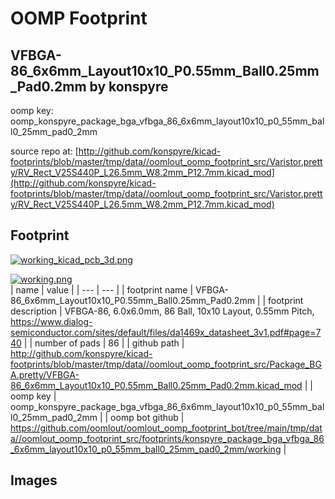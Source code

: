 # OOMP Footprint  
## VFBGA-86_6x6mm_Layout10x10_P0.55mm_Ball0.25mm_Pad0.2mm  by konspyre  
  
oomp key: oomp_konspyre_package_bga_vfbga_86_6x6mm_layout10x10_p0_55mm_ball0_25mm_pad0_2mm  
  
source repo at: [http://github.com/konspyre/kicad-footprints/blob/master/tmp/data//oomlout_oomp_footprint_src/Varistor.pretty/RV_Rect_V25S440P_L26.5mm_W8.2mm_P12.7mm.kicad_mod](http://github.com/konspyre/kicad-footprints/blob/master/tmp/data//oomlout_oomp_footprint_src/Varistor.pretty/RV_Rect_V25S440P_L26.5mm_W8.2mm_P12.7mm.kicad_mod)  
## Footprint  
  
[![working_kicad_pcb_3d.png](working_kicad_pcb_3d_600.png)](working_kicad_pcb_3d.png)  
  
[![working.png](working_600.png)](working.png)  
| name | value | 
| --- | --- | 
| footprint name | VFBGA-86_6x6mm_Layout10x10_P0.55mm_Ball0.25mm_Pad0.2mm | 
| footprint description | VFBGA-86, 6.0x6.0mm, 86 Ball, 10x10 Layout, 0.55mm Pitch, https://www.dialog-semiconductor.com/sites/default/files/da1469x_datasheet_3v1.pdf#page=740 | 
| number of pads | 86 | 
| github path | http://github.com/konspyre/kicad-footprints/blob/master/tmp/data//oomlout_oomp_footprint_src/Package_BGA.pretty/VFBGA-86_6x6mm_Layout10x10_P0.55mm_Ball0.25mm_Pad0.2mm.kicad_mod | 
| oomp key | oomp_konspyre_package_bga_vfbga_86_6x6mm_layout10x10_p0_55mm_ball0_25mm_pad0_2mm | 
| oomp bot github | https://github.com/oomlout/oomlout_oomp_footprint_bot/tree/main/tmp/data//oomlout_oomp_footprint_src/footprints/konspyre_package_bga_vfbga_86_6x6mm_layout10x10_p0_55mm_ball0_25mm_pad0_2mm/working | 
## Images  

